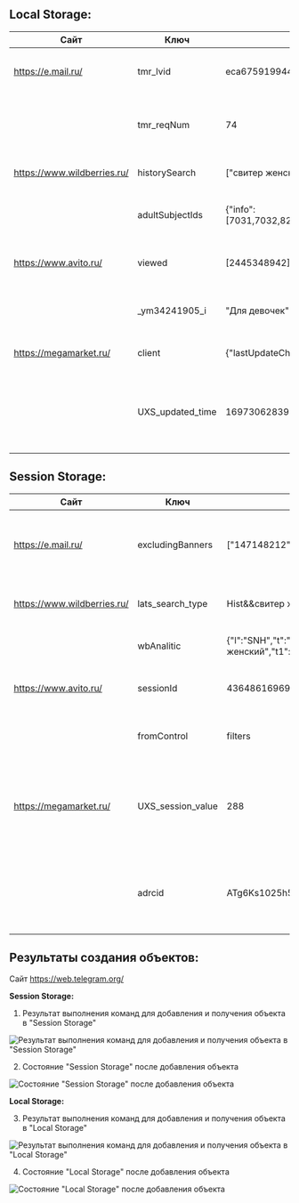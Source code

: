 
## Local Storage:
| Сайт | Ключ | Значение | Описание |
|------|-----|----------|---------|
| https://e.mail.ru/ |tmr_lvid | eca6759199448c590b8f2bc8aeac4419 | Используется для идентификации уникального посетителя|
|   |tmr_reqNum | 74 | Используется для отслеживания количества запросов пользователя |
|https://www.wildberries.ru/| historySearch | ["свитер женский"] | Используется для сохранения истории поиска |
||adultSubjectIds |{"info":[7031,7032,8256,3382,5812],"expired":1696930940759} | Используется для отображения определенного каталога |  
|https://www.avito.ru/| viewed |[2445348942] | Используется для хранения ID найденого объявления |  
|| _ym34241905_i | "Для девочек"| Используется для обращения к разделу "для девочек" |   
|https://megamarket.ru/|client| {"lastUpdateCheck":1697306157970}| Хранит информацию о клиенте  |
|   |UXS_updated_time| 1697306283961| Хранит информацию о времени последнего обновления пользовательского интерфейса   |

## Session Storage:
| Сайт | Ключ | Значение | Описание|
|------|-----|----------|---------|
| https://e.mail.ru/ |excludingBanners |  ["147148212","147192528"] | Используется с целью исключения отображения определенных баннеров пользователю|
|https://www.wildberries.ru/ | lats_search_type | Hist&&свитер женский | Используется для отображения определенного типа поиска |
||wbAnalitic|{"l":"SNH","t":"свитер женский","t1":"preset=77080475","t2":"preset","s":"popular"}|Используется для аналитики товаров Wildberries|
|https://www.avito.ru/| sessionId  |4364861696972151886  | Хранит уникальный идентификатор сеанса |  
|| fromControl | filters | Хранит информацию об использованых фильтрах поиска |
|https://megamarket.ru/|UXS_session_value|288| Хранит информацию о текущем состоянии пользовательского интерфейса в рамках текущей сессии  |
|   |adrcid|ATg6Ks1025h5eeTRRLRcFcw| Хранит идентификатор рекламной кампании, по которой пользователь попал на сайт  |

## Результаты создания объектов:

Сайт https://web.telegram.org/

**Session Storage:**

1. Результат выполнения команд для добавления и получения объекта в "Session Storage"

![Результат выполнения команд для добавления и получения объекта в "Session Storage"](https://repos.21-school.ru/students/MT10.ID_1261488/Team__TL__siskoari_student.21_school.ru_.yU_riUIJSrSKka9sbo9uAA/MT10-1/-/raw/develop/src/%D0%94%D0%BE%D0%B1%D0%B0%D0%B2%D0%BB%D0%B5%D0%BD%D0%B8%D0%B5_%D0%B8_%D0%BF%D0%BE%D0%BB%D1%83%D1%87%D0%B5%D0%BD%D0%B8%D0%B5_%D0%BE%D0%B1%D1%8A%D0%B5%D0%BA%D1%82%D0%B0_%D0%B2_Session_Storage.png)

2. Состояние "Session Storage" после добавления объекта 

![Состояние "Session Storage" после добавления объекта ](https://repos.21-school.ru/students/MT10.ID_1261488/Team__TL__siskoari_student.21_school.ru_.yU_riUIJSrSKka9sbo9uAA/MT10-1/-/raw/develop/src/%D0%A1%D0%BE%D1%81%D1%82%D0%BE%D1%8F%D0%BD%D0%B8%D0%B5_Session_Storage_%D0%BF%D0%BE%D1%81%D0%BB%D0%B5_%D0%B4%D0%BE%D0%B1%D0%B0%D0%B2%D0%BB%D0%B5%D0%BD%D0%B8%D1%8F_%D0%BE%D0%B1%D1%8A%D0%B5%D0%BA%D1%82%D0%B0.png)

**Local Storage:**

3. Результат выполнения команд для добавления и получения объекта в "Local Storage"

![Результат выполнения команд для добавления и получения объекта в "Local Storage"](https://repos.21-school.ru/students/MT10.ID_1261488/Team__TL__siskoari_student.21_school.ru_.yU_riUIJSrSKka9sbo9uAA/MT10-1/-/raw/develop/src/%D0%94%D0%BE%D0%B1%D0%B0%D0%B2%D0%BB%D0%B5%D0%BD%D0%B8%D0%B5_%D0%B8_%D0%BF%D0%BE%D0%BB%D1%83%D1%87%D0%B5%D0%BD%D0%B8%D0%B5_%D0%BE%D0%B1%D1%8A%D0%B5%D0%BA%D1%82%D0%B0_%D0%B2_Local_Storage.png)

4. Состояние "Local Storage" после добавления объекта 

![Состояние "Local Storage" после добавления объекта ](https://repos.21-school.ru/students/MT10.ID_1261488/Team__TL__siskoari_student.21_school.ru_.yU_riUIJSrSKka9sbo9uAA/MT10-1/-/raw/develop/src/%D0%A1%D0%BE%D1%81%D1%82%D0%BE%D1%8F%D0%BD%D0%B8%D0%B5_Local_Storage_%D0%BF%D0%BE%D1%81%D0%BB%D0%B5_%D0%B4%D0%BE%D0%B1%D0%B0%D0%B2%D0%BB%D0%B5%D0%BD%D0%B8%D1%8F_%D0%BE%D0%B1%D1%8A%D0%B5%D0%BA%D1%82%D0%B0.png)
